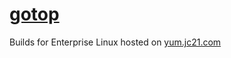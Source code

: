 # [gotop](https://github.com/cjbassi/gotop)

Builds for Enterprise Linux hosted on [yum.jc21.com](https://yum.jc21.com)
